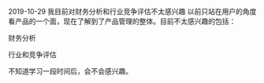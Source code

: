 2019-10-29 我目前对财务分析和行业竞争评估不太感兴趣
以前只站在用户的角度看产品的一个面，现在了解到了产品管理的整体。目前不太感兴趣的包括： 

财务分析

行业和竞争评估

不知道学习一段时间后，会不会感兴趣。
